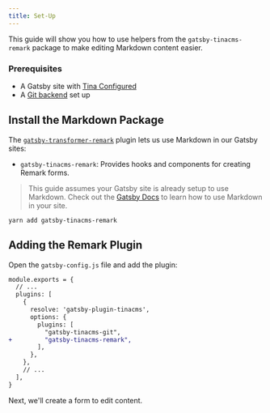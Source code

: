 ```yaml
---
title: Set-Up
---
```


This guide will show you how to use helpers from the `gatsby-tinacms-remark` package to make editing Markdown content easier.

### Prerequisites

- A Gatsby site with [Tina Configured](/guides/gatsby/adding-tina/project-setup)
- A [Git backend](/guides/gatsby/using-git/installation) set up

## Install the Markdown Package

The [`gatsby-transformer-remark`](https://github.com/gatsbyjs/gatsby/tree/master/packages/gatsby-transformer-remark) plugin lets us use Markdown in our Gatsby sites:

- `gatsby-tinacms-remark`: Provides hooks and components for creating Remark forms.

> This guide assumes your Gatsby site is already setup to use Markdown. Check out the [Gatsby Docs](https://www.gatsbyjs.org/docs/adding-markdown-pages/) to learn how to use Markdown in your site.

    yarn add gatsby-tinacms-remark

## Adding the Remark Plugin

Open the `gatsby-config.js` file and add the plugin:

```diff
module.exports = {
  // ...
  plugins: [
    {
      resolve: 'gatsby-plugin-tinacms',
      options: {
        plugins: [
          "gatsby-tinacms-git",
+         "gatsby-tinacms-remark",
        ],
      },
    },
    // ...
  ],
}
```

Next, we'll create a form to edit content.
